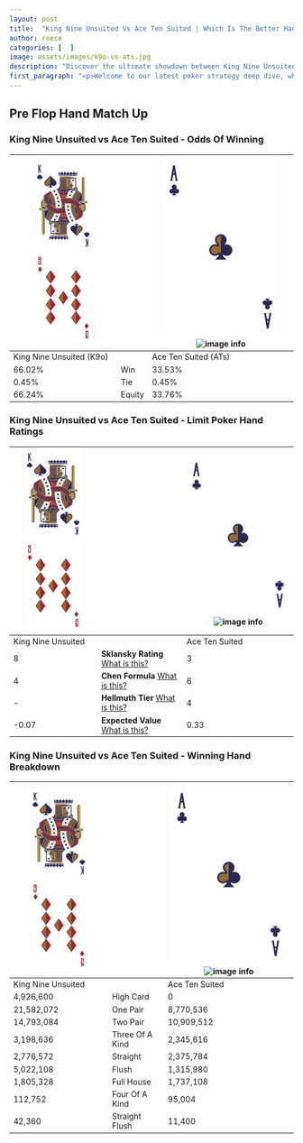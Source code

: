 ```yaml
---
layout: post
title:  "King Nine Unsuited Vs Ace Ten Suited | Which Is The Better Hand In Poker? A Complete Guide"
author: reece
categories: [  ]
image: assets/images/k9o-vs-ats.jpg
description: "Discover the ultimate showdown between King Nine Unsuited and Ace Ten Suited in poker! Uncover the odds, strategies, and scenarios where one hand triumphs over the other. Get ready to up your poker game with this thrilling analysis."
first_paragraph: "<p>Welcome to our latest poker strategy deep dive, where we're pitting two distinct hands against each other in a high-stakes showdown: King Nine Unsuited vs Ace Ten Suited.</p><p>In the dynamic world of poker, every decision counts, and knowing which hand holds the upper hand is key to your success at the table.</p><p>In this article, we'll dissect these two hands, explore the scenarios where one dominates the other, and equip you with the knowledge to make strategic choices that can tip the odds in your favor.</p><p>Get ready to unravel the intriguing dynamics of these poker hands and elevate your game to new heights.</p>"
---
```




[comment]: # (sp0)

## Pre Flop Hand Match Up

<div class="table hand-ratings" markdown="1"> 



### King Nine Unsuited vs Ace Ten Suited - Odds Of Winning


    
| ![image info](assets/images/hand1/K.png) ![image info](assets/images/hand1/9o.png) |  | ![image info](assets/images/hand2/A.png) ![image info](assets/images/hand2/Ts.png) |
| -------- | -------- | -------- |
| King Nine Unsuited (K9o) |  | Ace Ten Suited (ATs) |
| 66.02% | Win | 33.53% |
| 0.45% | Tie | 0.45% |
| 66.24% | Equity | 33.76% |




[comment]: # (sp1)



### King Nine Unsuited vs Ace Ten Suited - Limit Poker Hand Ratings


    
| ![image info](assets/images/hand1/K.png) ![image info](assets/images/hand1/9o.png) |  | ![image info](assets/images/hand2/A.png) ![image info](assets/images/hand2/Ts.png) |
| -------- | -------- | -------- |
| King Nine Unsuited |  | Ace Ten Suited |
| 8 | **Sklansky Rating** [What is this?](/sklansky-rating-explained) | 3 |
| 4 | **Chen Formula** [What is this?](/chen-formula-explained) | 6 |
| - | **Hellmuth Tier** [What is this?](/Hellmuth-tier-explained) | 4 |
| -0.07 | **Expected Value** [What is this?](/expected-value-explained) | 0.33 |




[comment]: # (sp2)



### King Nine Unsuited vs Ace Ten Suited - Winning Hand Breakdown


    
| ![image info](assets/images/hand1/K.png) ![image info](assets/images/hand1/9o.png) |  | ![image info](assets/images/hand2/A.png) ![image info](assets/images/hand2/Ts.png) |
| -------- | -------- | -------- |
| King Nine Unsuited |  | Ace Ten Suited |
| 4,926,600 | High Card | 0 |
| 21,582,072 | One Pair | 8,770,536 |
| 14,793,084 | Two Pair | 10,909,512 |
| 3,198,636 | Three Of A Kind | 2,345,616 |
| 2,776,572 | Straight | 2,375,784 |
| 5,022,108 | Flush | 1,315,980 |
| 1,805,328 | Full House | 1,737,108 |
| 112,752 | Four Of A Kind | 95,004 |
| 42,360 | Straight Flush | 11,400 |




[comment]: # (sp3)



</div>

[comment]: # (sp4)



[comment]: # (sp5)

